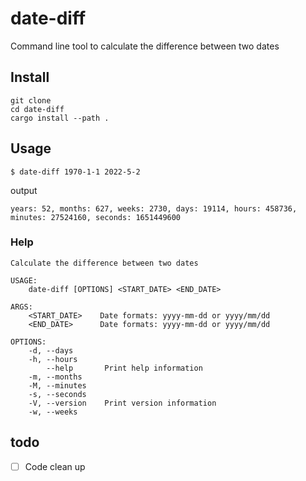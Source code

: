 # date-diff

Command line tool to calculate the difference between two dates

## Install

```
git clone
cd date-diff
cargo install --path .
```

## Usage

```
$ date-diff 1970-1-1 2022-5-2
```

output

```
years: 52, months: 627, weeks: 2730, days: 19114, hours: 458736, minutes: 27524160, seconds: 1651449600
```

### Help

```
Calculate the difference between two dates

USAGE:
    date-diff [OPTIONS] <START_DATE> <END_DATE>

ARGS:
    <START_DATE>    Date formats: yyyy-mm-dd or yyyy/mm/dd
    <END_DATE>      Date formats: yyyy-mm-dd or yyyy/mm/dd

OPTIONS:
    -d, --days
    -h, --hours
        --help       Print help information
    -m, --months
    -M, --minutes
    -s, --seconds
    -V, --version    Print version information
    -w, --weeks

```

## todo

- [ ] Code clean up
